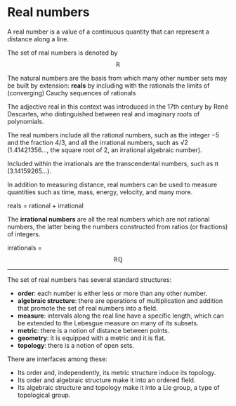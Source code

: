# Real numbers


A real number is a value of a continuous quantity that can represent a distance along a line. 

The set of real numbers is denoted by $$\mathbb{R}$$


The natural numbers are the basis from which many other number sets may be built by extension: **reals** by including with the rationals the limits of (converging) Cauchy sequences of rationals






The adjective real in this context was introduced in the 17th century by René Descartes, who distinguished between real and imaginary roots of polynomials.

The real numbers include all the rational numbers, such as the integer −5 and the fraction 4/3, and all the irrational numbers, such as √2 (1.41421356..., the square root of 2, an irrational algebraic number).

Included within the irrationals are the transcendental numbers, such as π (3.14159265...). 

In addition to measuring distance, real numbers can be used to measure quantities such as time, mass, energy, velocity, and many more.

reals = rational + irrational


The **irrational numbers** are all the real numbers which are not rational numbers, the latter being the numbers constructed from ratios (or fractions) of integers.

irrationals = $$\mathbb{R}  \mathbb{Q}$$ 


---

The set of real numbers has several standard structures:
- **order**: each number is either less or more than any other number.
- **algebraic structure**: there are operations of multiplication and addition that promote the set of real numbers into a field.
- **measure**: intervals along the real line have a specific length, which can be extended to the Lebesgue measure on many of its subsets.
- **metric**: there is a notion of distance between points.
- **geometry**: it is equipped with a metric and it is flat.
- **topology**: there is a notion of open sets.

There are interfaces among these:
- Its order and, independently, its metric structure induce its topology.
- Its order and algebraic structure make it into an ordered field.
- Its algebraic structure and topology make it into a Lie group, a type of topological group.
